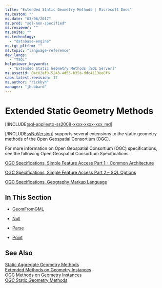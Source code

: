 ```yaml
---
title: "Extended Static Geometry Methods | Microsoft Docs"
ms.custom: ""
ms.date: "03/06/2017"
ms.prod: "sql-non-specified"
ms.reviewer: ""
ms.suite: ""
ms.technology: 
  - "database-engine"
ms.tgt_pltfrm: ""
ms.topic: "language-reference"
dev_langs: 
  - "TSQL"
helpviewer_keywords: 
  - "Extended Static Geometry Methods [SQL Server]"
ms.assetid: 04c02af0-5243-4d53-b35a-ddc4113ee8f6
caps.latest.revision: 17
ms.author: "rickbyh"
manager: "jhubbard"
---
```

# Extended Static Geometry Methods
[!INCLUDE[tsql-appliesto-ss2008-xxxx-xxxx-xxx_md](../../../a9retired/includes/tsql-appliesto-ss2008-xxxx-xxxx-xxx-md.md)]

  [!INCLUDE[ssNoVersion](../../../a9notintoc/includes/ssnoversion-md.md)] supports several extensions to the static geometry methods of the Open Geospatial Consortium (OGC).  
  
 For more information on Open Geospatial Consortium (OGC) specifications, see the following Open Geospatial Consortium Specifications:  
  
 [OGC Specifications, Simple Feature Access Part 1 - Common Architecture](http://go.microsoft.com/fwlink/?LinkId=93627)  
  
 [OGC Specifications, Simple Feature Access Part 2 – SQL Options](http://go.microsoft.com/fwlink/?LinkId=93628)  
  
 [OGC Specifications, Geography Markup Language](http://go.microsoft.com/fwlink/?LinkId=93629)  
  
## In This Section  
  
-   [GeomFromGML](../../../t-sql/data-types/geomfromgml-geometry-data-type.md)  
  
-   [Null](../../../t-sql/data-types/null-geometry-data-type.md)  
  
-   [Parse](../../../t-sql/data-types/parse-geometry-data-type.md)  
  
-   [Point](../../../t-sql/data-types/point-geometry-data-type.md)  
  
## See Also  
 [Static Aggregate Geometry Methods](../../../t-sql/data-types/static-aggregate-geometry-methods.md)   
 [Extended Methods on Geometry Instances](../../../t-sql/data-types/extended-methods-on-geometry-instances.md)   
 [OGC Methods on Geometry Instances](../../../t-sql/data-types/ogc-methods-on-geometry-instances.md)   
 [OGC Static Geometry Methods](../../../t-sql/data-types/ogc-static-geometry-methods.md)  
  
  